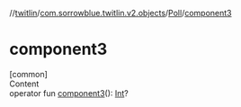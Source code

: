 //[twitlin](../../index.md)/[com.sorrowblue.twitlin.v2.objects](../index.md)/[Poll](index.md)/[component3](component3.md)



# component3  
[common]  
Content  
operator fun [component3](component3.md)(): [Int](https://kotlinlang.org/api/latest/jvm/stdlib/kotlin/-int/index.html)?  



